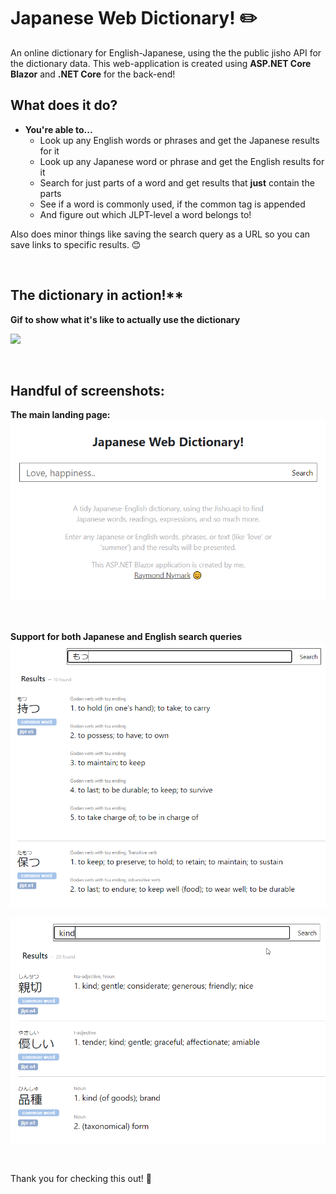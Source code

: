 # Japanese Web Dictionary! ✏️️
An online dictionary for English-Japanese, using the the public jisho API for the dictionary data.  This web-application is created using **ASP.NET Core Blazor** and **.NET Core** for the back-end!


## What does it do?
- **You're able to...** 
	- Look up any English words or phrases and get the Japanese results for it
	- Look up any Japanese word or phrase and get the English results for it
	- Search for just parts of a word and get results that **just** contain the parts
	- See if a word is commonly used, if the common tag is appended
	- And figure out which JLPT-level a word belongs to!

Also does minor things like saving the search query as a URL so you can save links to specific results. 😊

&nbsp;

## The dictionary in action!**
**Gif to show what it's like to actually use the dictionary**

![](raw-assets/readme/Web-Dictionary.gif)

&nbsp;

## Handful of screenshots:

**The main landing page:**
![](raw-assets/readme/screenshot1.png)

&nbsp;

**Support for both Japanese and English search queries**
![](raw-assets/readme/screenshot2.png)

![](raw-assets/readme/Screenshot3.png)

&nbsp;

Thank you for checking this out! 🙂